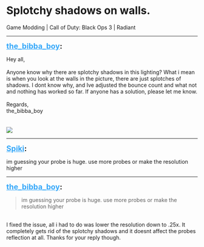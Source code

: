 # Splotchy shadows on walls.
Game Modding | Call of Duty: Black Ops 3 | Radiant

---
<strong style="font-size: 1.4em;"><span style="text-decoration: underline;text-decoration-color: #34a7f9;"><span style="color:#34a7f9;">the_bibba_boy</span></span>:</strong>

<p>Hey all,<br /><br />Anyone know why there are splotchy shadows in this lighting? What i mean is when you look at the walls in the picture, there are just splotches of shadows. I dont know why, and Ive adjusted the bounce count and what not and nothing has worked so far. If anyone has a solution, please let me know.<br /><br />Regards,<br />the_bibba_boy<br /><br /><br /><img style="max-width: 500px;" src="{{ '/wiki/threads/assets/a.632.jpg' | relative_url }}"></p>

---
<strong style="font-size: 1.4em;"><span style="text-decoration: underline;text-decoration-color: #34a7f9;"><span style="color:#34a7f9;">Spiki</span></span>:</strong>

<p>im guessing your probe is huge. use more probes or make the resolution higher</p>

---
<strong style="font-size: 1.4em;"><span style="text-decoration: underline;text-decoration-color: #34a7f9;"><span style="color:#34a7f9;">the_bibba_boy</span></span>:</strong>

<p><blockquote>im guessing your probe is huge. use more probes or make the resolution higher<br /></blockquote><br />I fixed the issue, all i had to do was lower the resolution down to .25x. It completely gets rid of the splotchy shadows and it doesnt affect the probes reflection at all. Thanks for your reply though.</p>
